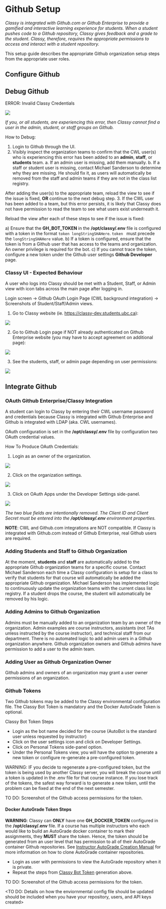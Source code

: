 # Github Setup

*Classy is integrated with Github.com or Github Enterprise to provide a gamified and interactive learning experience for students. When a student pushes code to a Github repository, Classy gives feedback and a grade to the student. Classy, therefore, requires the appropriate permissions to access and interact with a student repository.* 

This setup guide describes the appropriate Github organization setup steps from the appropriate user roles.

## Configure Github

## Debug Github

ERROR: Invalid Classy Credentials

<img src="../assets/invalid-classy-credentials.png">

*If you, or all students, are experiencing this error, then Classy cannot find a user in the admin, student, or staff groups on Github.*

How to Debug:

  1. Login to Github through the UI.
  2. Visibly inspect the organization teams to confirm that the CWL user(s) who is experiencing this error has been added to an **admin**, **staff**, or **students** team.
    a. If an admin user is missing, add them manually.
    b. If a staff or student user is missing, contact Michael Sanderson to determine why they are missing. He should fix it, as users will automatically be removed from the staff and admin teams if they are not in the class list registry. 

  After adding the user(s) to the appropriate team, reload the view to see if the issue is fixed, **OR** continue to the next debug step.
  3. If the CWL user has been added to a team, but this error persists, it is likely that Classy does not have permission to read the team to see what users exist underneath it.

Reload the view after each of these steps to see if the issue is fixed:

a) Ensure that the **GH_BOT_TOKEN** in the **/opt/classy/.env** file is configured with a token in the format `token longStringSHAHere`. `token ` must precede the `longStringSHAHere` value.
b) If a token is configured, ensure that the token is from a Github user that has access to the teams and organization. An owner privilege is required for the bot.
c) If you cannot trace the token, configure a new token under the Github user settings **Github Developer** page.

### Classy UI - Expected Behaviour

A user who logs into Classy should be met with a Student, Staff, or Admin view with icon tabs across the main page after logging in.

Login screen → Github OAuth Login Page (CWL background integration) → Screenshots of Student/Staff/Admin views.

  1. Go to Classy website (ie. https://classy-dev.students.ubc.ca):
  <img src="../assets/classy-management-portal.png">

  2. Go to Github Login page if NOT already authenticated on Github Enterprise website (you may have to accept agreement on additional page):
  <img src="../assets/enterprise-login-page.png">

  3. See the students, staff, or admin page depending on user permissions:
  <img src="../assets/classy-logged-in.png">

## Integrate Github

### OAuth Github Enterprise/Classy Integration

A student can login to Classy by entering their CWL username password and credentials because Classy is integrated with Github Enterprise and Github is integrated with LDAP (aka. CWL usernames).

OAuth configuration is set in the **/opt/classy/.env** file by configuration two OAuth credential values.

How To Produce OAuth Credentials:

  1. Login as an owner of the organization.
  <img src="../assets/organization-profile.png">

  2. Click on the organization settings.
  <img src="../assets/organization-profile.png">

  3. Click on OAuth Apps under the Developer Settings side-panel.
  <img src="../assets/oauth-application-credentials.png">

*The two blue fields are intentionally removed. The Client ID and Client Secret must be entered into the **/opt/classy/.env** environment properties.*

**NOTE**: CWL and Github.com integrations are NOT compatible. If Classy is integrated with Github.com instead of Github Enterprise, real Github users are required.

### Adding Students and Staff to Github Organization

At the moment, **students** and **staff** are automatically added to the appropriate Github organization teams for a specific course. Contact Michael Sanderson each time a Classy configuration is setup for a class to verify that students for that course will automatically be added the appropriate Github organization. Michael Sanderson has implemented logic to continuously update the organization teams with the current class list registry. If a student drops the course, the student will automatically be removed by his logic.

### Adding Admins to Github Organization

Admins must be manually added to an organization team by an owner of the organization. Admin examples are course instructors, assistants (not TAs unless instructed by the course instructor), and technical staff from our department. There is no automated logic to add admin users in a Github organization anywhere. Github organization owners and Github admins have permission to add a user to the admin team.

### Adding User as Github Organization Owner

Github admins and owners of an organization may grant a user owner permissions of an organization.

### Github Tokens

Two Github tokens may be added to the Classy environmental configuration file. The Classy Bot Token is mandatory and the Docker AutoGrade Token is optional.

Classy Bot Token Steps

- Login as the bot name decided for the course (AutoBot is the standard user unless requested by instructor)
- Click on the user settings icon and click on Developer Settings.
- Click on Personal Tokens side-panel option.
- Under the Personal Tokens view, you will have the option to generate a new token or configure re-generate a pre-configured token.

WARNING: IF you decide to regenerate a pre-configured token, but the token is being used by another Classy server, you will break the course until a token is updated in the .env file for that course instance. If you lose track of the tokens, the safest way forward is to generate a new token, until the problem can be fixed at the end of the next semester.

TO DO: Screenshot of the Github access permissions for the token.

#### Docker AutoGrade Token Steps

**WARNING**: Classy can **ONLY** have one **GH_DOCKER_TOKEN** configured in the **/opt/classy/.env** file. If a course has multiple instructors who each would like to build an AutoGrade docker container to mark their assignments, they **MUST** share the token. Hence, the token should be generated from an user level that has permission to all of their AutoGrade container Github repositories. See [Instructor AutoGrade Creation Manual](/docs/instructor/autograde.md#overview) for more information on how to clone AutoGrade container repositories.

- Login as user with permissions to view the AutoGrade repository when it is private.
- Repeat the steps from [Classy Bot Token](#classy-bot-token-steps) generation above.

TO DO: Screenshot of the Github access permissions for the token.

<TO DO: Details on how the enviornmental config file should be updated should be included when you have your repository, users, and API keys created>
